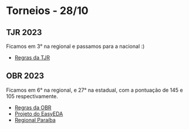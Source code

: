 # Torneios - 28/10

## TJR 2023
Ficamos em 3° na regional e passamos para a nacional :)
- [Regras da TJR](https://drive.google.com/drive/folders/1RvpM9uKfgFhN3XrgKtUdl-A_iGBHtTMd)

## OBR 2023
Ficamos em 6° na regional, e 27° na estadual, com a pontuação de 145 e 105 respectivamente.
- [Regras da OBR](https://www.obr.org.br/manuais/OBR2023_MP_ManualRegrasRegionalEstadual.pdf)
- [Projeto do EasyEDA](https://easyeda.com/editor#project_id=d3cd51bfbece4384a1c6c82716b6cf47)
- [Regional Paraíba](https://www.obr.org.br/PB/)
